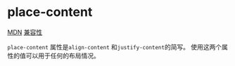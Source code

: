 # place-content

[MDN](https://developer.mozilla.org/zh-CN/docs/Web/CSS/place-content)
[兼容性](https://caniuse.com/?search=place-content)

`place-content` 属性是`align-content` 和`justify-content`的简写。 使用这两个属性的值可以用于任何的布局情况。
